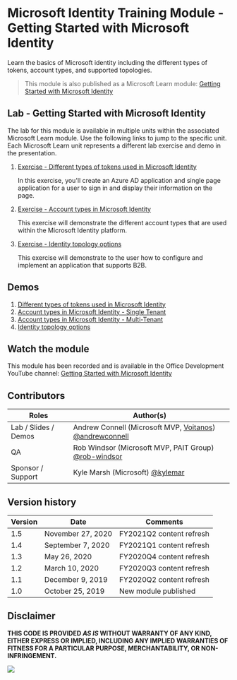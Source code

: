# Microsoft Identity Training Module - Getting Started with Microsoft Identity

Learn the basics of Microsoft identity including the different types of tokens, account types, and supported topologies.

> This module is also published as a Microsoft Learn module: [Getting Started with Microsoft Identity](https://docs.microsoft.com/learn/modules/getting-started-identity)

## Lab - Getting Started with Microsoft Identity

The lab for this module is available in multiple units within the associated Microsoft Learn module. Use the following links to jump to the specific unit. Each Microsoft Learn unit represents a different lab exercise and demo in the presentation.

1. [Exercise - Different types of tokens used in Microsoft Identity](https://docs.microsoft.com/learn/modules/getting-started-identity/3-exercise-different-token-types)

   In this exercise, you'll create an Azure AD application and single page application for a user to sign in and display their information on the page.

1. [Exercise - Account types in Microsoft Identity](https://docs.microsoft.com/learn/modules/getting-started-identity/5-exercise-different-account-types)

   This exercise will demonstrate the different account types that are used within the Microsoft Identity platform.

1. [Exercise - Identity topology options](https://docs.microsoft.com/learn/modules/getting-started-identity/7-exercise-topology-options)

   This exercise will demonstrate to the user how to configure and implement an application that supports B2B.

## Demos

1. [Different types of tokens used in Microsoft Identity](./demos/01-spa)
1. [Account types in Microsoft Identity - Single Tenant](./demos/02-aspnetcore-singleorg)
1. [Account types in Microsoft Identity - Multi-Tenant](./demos/02-aspnetcore-multitorg)
1. [Identity topology options](./demos/03-aspnetcode-b2b)

## Watch the module

This module has been recorded and is available in the Office Development YouTube channel: [Getting Started with Microsoft Identity](https://youtu.be/3VgHZtjFSPk)

## Contributors

| Roles                | Author(s)                                                                                                        |
| -------------------- | ---------------------------------------------------------------------------------------------------------------- |
| Lab / Slides / Demos | Andrew Connell (Microsoft MVP, [Voitanos](https://www.voitanos.io)) [@andrewconnell](//github.com/andrewconnell) |
| QA                   | Rob Windsor (Microsoft MVP, PAIT Group) [@rob-windsor](//github.com/rob-windsor)                                 |
| Sponsor / Support    | Kyle Marsh (Microsoft) [@kylemar](//github.com/kylemar)                                                          |

## Version history

| Version | Date              | Comments                 |
| ------- | ----------------- | ------------------------ |
| 1.5     | November 27, 2020 | FY2021Q2 content refresh |
| 1.4     | September 7, 2020 | FY2021Q1 content refresh |
| 1.3     | May 26, 2020      | FY2020Q4 content refresh |
| 1.2     | March 10, 2020    | FY2020Q3 content refresh |
| 1.1     | December 9, 2019  | FY2020Q2 content refresh |
| 1.0     | October 25, 2019  | New module published     |

## Disclaimer

**THIS CODE IS PROVIDED _AS IS_ WITHOUT WARRANTY OF ANY KIND, EITHER EXPRESS OR IMPLIED, INCLUDING ANY IMPLIED WARRANTIES OF FITNESS FOR A PARTICULAR PURPOSE, MERCHANTABILITY, OR NON-INFRINGEMENT.**

<img src="https://telemetry.sharepointpnp.com/TrainingContent/Identity/01-getting-started-microsoft-identity" />
